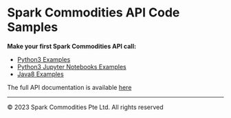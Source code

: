 # Spark Commodities API Code Samples

**Make your first Spark Commodities API call:**

* [Python3 Examples](python3)
* [Python3 Jupyter Notebooks Examples](jupyter_notebooks)
* [Java8 Examples](java8)

The full API documentation is available [here](https://api.sparkcommodities.com/)

---

© 2023 Spark Commodities Pte Ltd. All rights reserved
